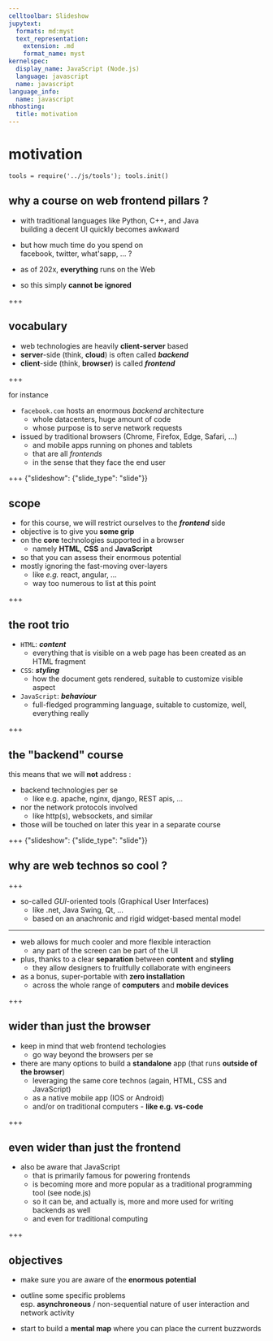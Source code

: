 ```yaml
---
celltoolbar: Slideshow
jupytext:
  formats: md:myst
  text_representation:
    extension: .md
    format_name: myst
kernelspec:
  display_name: JavaScript (Node.js)
  language: javascript
  name: javascript
language_info:
  name: javascript
nbhosting:
  title: motivation
---
```


# motivation

```{code-cell}
tools = require('../js/tools'); tools.init()
```

## why a course on web frontend pillars&nbsp;?

* with traditional languages like Python, C++, and Java  
  building a decent UI quickly becomes awkward

* but how much time do you spend on  
  facebook, twitter, what'sapp, … ?

* as of 202x, **everything** runs on the Web
* so this simply **cannot be ignored**

+++

## vocabulary

* web technologies are heavily **client-server** based
* **server**-side (think, **cloud**) is often called ***backend***  
* **client**-side (think, **browser**) is called ***frontend***

+++

for instance

* `facebook.com` hosts an enormous *backend* architecture
  * whole datacenters, huge amount of code
  * whose purpose is to serve network requests
* issued by traditional browsers (Chrome, Firefox, Edge, Safari, …)
  * and mobile apps running on phones and tablets
  * that are all *frontends*
  * in the sense that they face the end user

+++ {"slideshow": {"slide_type": "slide"}}

## scope

* for this course, we will restrict ourselves to the ***frontend*** side
* objective is to give you **some grip**
* on the **core** technologies supported in a browser  
  * namely **HTML**, **CSS** and **JavaScript**
* so that you can assess their enormous potential
* mostly ignoring the fast-moving over-layers  
  * like *e.g.* react, angular, ...  
  * way too numerous to list at this point

+++

## the root trio

* `HTML`: ***content***
  * everything that is visible on a web page has been created as an HTML fragment
* `CSS`: ***styling***
  * how the document gets rendered, suitable to customize visible aspect
* `JavaScript`: ***behaviour***
  * full-fledged programming language, suitable to customize, well, everything really

+++

## the "backend" course

this means that we will **not** address :

* backend technologies per se
  * like e.g. apache, nginx, django, REST apis, …
* nor the network protocols involved  
  * like http(s), websockets, and similar
* those will be touched on later this year in a separate course

+++ {"slideshow": {"slide_type": "slide"}}

## why are web technos so cool ?

+++

* so-called *GUI*-oriented tools (Graphical User Interfaces)
  * like .net, Java Swing, Qt, …
  * based on an anachronic and rigid widget-based mental model

***

* web allows for much cooler and more flexible interaction
  * any part of the screen can be part of the UI
* plus, thanks to a clear **separation** between **content** and **styling**
  * they allow designers to fruitfully collaborate with engineers
* as a bonus, super-portable with **zero installation**
  * across the whole range of **computers** and **mobile devices**

+++

## wider than just the browser

* keep in mind that web frontend techologies
  * go way beyond the browsers per se
* there are many options to build a **standalone** app (that runs **outside of the browser**)
  * leveraging the same core technos (again, HTML, CSS and JavaScript)
  * as a native mobile app (IOS or Android)
  * and/or on traditional computers - **like e.g. vs-code**

+++

## even wider than just the frontend

* also be aware that JavaScript
  * that is primarily famous for powering frontends
  * is becoming more and more popular  as a traditional programming tool (see node.js)
  * so it can be, and actually is, more and more used for writing backends as well
  * and even for traditional computing

+++

## objectives

* make sure you are aware of the **enormous potential**
* outline some specific problems  
  esp. **asynchroneous** / non-sequential nature of user interaction and network activity

* start to build a **mental map** where you can place the current buzzwords
